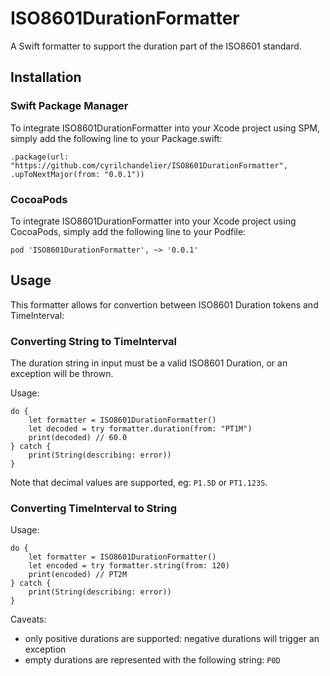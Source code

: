 # ISO8601DurationFormatter

A Swift formatter to support the duration part of the ISO8601 standard.

## Installation

### Swift Package Manager

To integrate ISO8601DurationFormatter into your Xcode project using SPM, simply add the following line to your Package.swift:

```
.package(url: "https://github.com/cyrilchandelier/ISO8601DurationFormatter", .upToNextMajor(from: "0.0.1"))
```

### CocoaPods

To integrate ISO8601DurationFormatter into your Xcode project using CocoaPods, simply add the following line to your Podfile:

```
pod 'ISO8601DurationFormatter', ~> '0.0.1'
```

## Usage

This formatter allows for convertion between ISO8601 Duration tokens and TimeInterval:

### Converting String to TimeInterval

The duration string in input must be a valid ISO8601 Duration, or an exception will be thrown.

Usage:

```
do {
    let formatter = ISO8601DurationFormatter()
    let decoded = try formatter.duration(from: "PT1M")
    print(decoded) // 60.0
} catch {
    print(String(describing: error))
}
```

Note that decimal values are supported, eg: `P1.5D` or `PT1.123S`.

### Converting TimeInterval to String

Usage:

```
do {
    let formatter = ISO8601DurationFormatter()
    let encoded = try formatter.string(from: 120)
    print(encoded) // PT2M
} catch {
    print(String(describing: error))
}
```

Caveats:

- only positive durations are supported: negative durations will trigger an exception
- empty durations are represented with the following string: `P0D`
